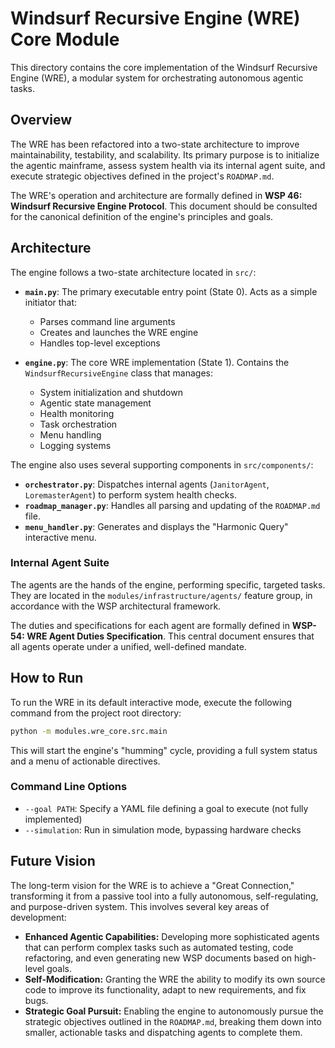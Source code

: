 # Windsurf Recursive Engine (WRE) Core Module

This directory contains the core implementation of the Windsurf Recursive Engine (WRE), a modular system for orchestrating autonomous agentic tasks.

## Overview

The WRE has been refactored into a two-state architecture to improve maintainability, testability, and scalability. Its primary purpose is to initialize the agentic mainframe, assess system health via its internal agent suite, and execute strategic objectives defined in the project's `ROADMAP.md`.

The WRE's operation and architecture are formally defined in **WSP 46: Windsurf Recursive Engine Protocol**. This document should be consulted for the canonical definition of the engine's principles and goals.

## Architecture

The engine follows a two-state architecture located in `src/`:

-   **`main.py`**: The primary executable entry point (State 0). Acts as a simple initiator that:
    - Parses command line arguments
    - Creates and launches the WRE engine
    - Handles top-level exceptions

-   **`engine.py`**: The core WRE implementation (State 1). Contains the `WindsurfRecursiveEngine` class that manages:
    - System initialization and shutdown
    - Agentic state management
    - Health monitoring
    - Task orchestration
    - Menu handling
    - Logging systems

The engine also uses several supporting components in `src/components/`:

-   **`orchestrator.py`**: Dispatches internal agents (`JanitorAgent`, `LoremasterAgent`) to perform system health checks.
-   **`roadmap_manager.py`**: Handles all parsing and updating of the `ROADMAP.md` file.
-   **`menu_handler.py`**: Generates and displays the "Harmonic Query" interactive menu.

### Internal Agent Suite
The agents are the hands of the engine, performing specific, targeted tasks. They are located in the `modules/infrastructure/agents/` feature group, in accordance with the WSP architectural framework.

The duties and specifications for each agent are formally defined in **WSP-54: WRE Agent Duties Specification**. This central document ensures that all agents operate under a unified, well-defined mandate.

## How to Run

To run the WRE in its default interactive mode, execute the following command from the project root directory:

```bash
python -m modules.wre_core.src.main
```

This will start the engine's "humming" cycle, providing a full system status and a menu of actionable directives.

### Command Line Options

- `--goal PATH`: Specify a YAML file defining a goal to execute (not fully implemented)
- `--simulation`: Run in simulation mode, bypassing hardware checks

## Future Vision
The long-term vision for the WRE is to achieve a "Great Connection," transforming it from a passive tool into a fully autonomous, self-regulating, and purpose-driven system. This involves several key areas of development:
-   **Enhanced Agentic Capabilities:** Developing more sophisticated agents that can perform complex tasks such as automated testing, code refactoring, and even generating new WSP documents based on high-level goals.
-   **Self-Modification:** Granting the WRE the ability to modify its own source code to improve its functionality, adapt to new requirements, and fix bugs.
-   **Strategic Goal Pursuit:** Enabling the engine to autonomously pursue the strategic objectives outlined in the `ROADMAP.md`, breaking them down into smaller, actionable tasks and dispatching agents to complete them.